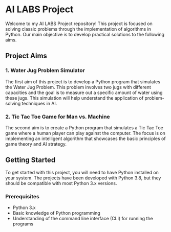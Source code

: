 # AI LABS Project

Welcome to my AI LABS Project repository! This project is focused on solving classic problems through the implementation of algorithms in Python. Our main objective is to develop practical solutions to the following aims.

## Project Aims

### 1. Water Jug Problem Simulator

The first aim of this project is to develop a Python program that simulates the Water Jug Problem. This problem involves two jugs with different capacities and the goal is to measure out a specific amount of water using these jugs. This simulation will help understand the application of problem-solving techniques in AI.

### 2. Tic Tac Toe Game for Man vs. Machine

The second aim is to create a Python program that simulates a Tic Tac Toe game where a human player can play against the computer. The focus is on implementing an intelligent algorithm that showcases the basic principles of game theory and AI strategy.

## Getting Started

To get started with this project, you will need to have Python installed on your system. The projects have been developed with Python 3.8, but they should be compatible with most Python 3.x versions.

### Prerequisites

- Python 3.x
- Basic knowledge of Python programming
- Understanding of the command line interface (CLI) for running the programs